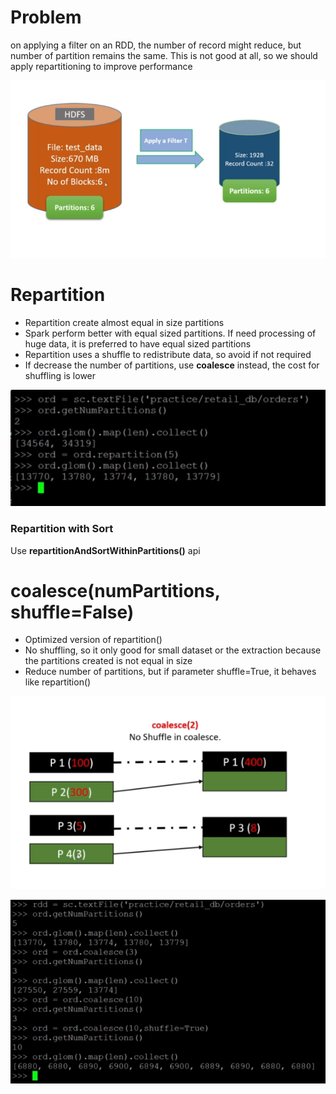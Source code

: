 # Problem

on applying a filter on an RDD, the number of record might reduce, but number of partition remains the same. This is not good at all, so we should apply repartitioning to improve performance


![partition-problem](partition-problem.png)

# Repartition
- Repartition create almost equal in size partitions
- Spark perform better with equal sized partitions. If need processing of huge data, it is preferred to have equal sized partitions
- Repartition uses a shuffle to redistribute data, so avoid if not required
- If decrease the number of partitions, use **coalesce** instead, the cost for shuffling is lower

![repartition](repartition.png)

### Repartition with Sort
Use **repartitionAndSortWithinPartitions()** api

# coalesce(numPartitions, shuffle=False)
- Optimized version of repartition()
- No shuffling, so it only good for small dataset or the extraction because the partitions created is not equal in size
- Reduce number of partitions, but if parameter shuffle=True, it behaves like repartition()

![coalesce](coalesce.png)

![coalesce-2](coalesce-2.png)